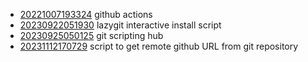 - [20221007193324](/zet/20221007193324/README.md) github actions
- [20230922051930](/zet/20230922051930/README.md) lazygit interactive install script
- [20230925050125](/zet/20230925050125/README.md) git scripting hub
- [20231112170729](/zet/20231112170729/README.md) script to get remote github URL from git repository
